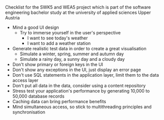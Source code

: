Checklist for the SWK5 and WEA5 project which is part of the software engineering bachelor study at the university of applied sciences Upper Austria

- Mind a good UI design
	- Try to immerse yourself in the user's perspective
		- I want to see today's weather
		- I want to add a weather station
- Generate realistic test data in order to create a great visualisation
	- Simulate a winter, spring, summer and autumn day
	- Simulate a rainy day, a sunny day and a cloudy day
- Don't show primary or foreign keys in the UI
- Don't show any exceptions in the UI, just display an error page
- Don't use SQL statements in the application layer, limit them to the data access layer
- Don't put all data in the data, consider using a content repository
- Stress test your application's performance by generating 10,000 to 50,000 database records
- Caching data can bring performance benefits
- Mind simultaneous access, so stick to multithreading principles and synchronisation
